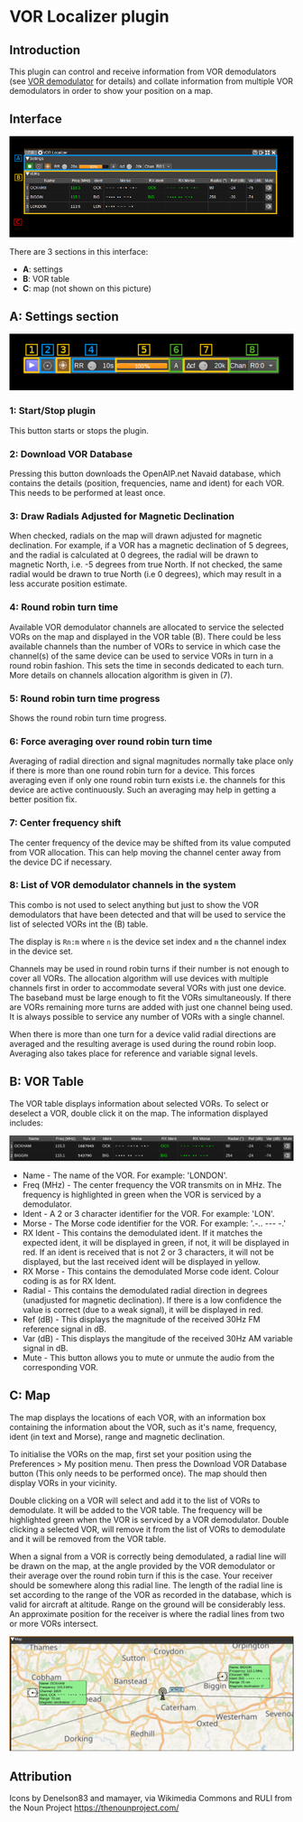<h1>VOR Localizer plugin</h1>

<h2>Introduction</h2>

This plugin can control and receive information from VOR demodulators (see [VOR demodulator](../../channelrx/demodvor/readme.md) for details) and collate information from multiple VOR demodulators in order to show your position on a map.

<h2>Interface</h2>

![VOR Localizer plugin GUI](../../../doc/img/VORLocalizer_plugin.png)

There are 3 sections in this interface:
  - **A**: settings
  - **B**: VOR table
  - **C**: map (not shown on this picture)

<h2>A: Settings section</h2>

![VOR Localizer settings](../../../doc/img/VORLocalizer_settings.png)

<h3>1: Start/Stop plugin</h3>

This button starts or stops the plugin.

<h3>2: Download VOR Database</h3>

Pressing this button downloads the OpenAIP.net Navaid database, which contains the details (position, frequencies, name and ident) for each VOR. This needs to be performed at least once.

<h3>3: Draw Radials Adjusted for Magnetic Declination</h3>

When checked, radials on the map will drawn adjusted for magnetic declination. For example, if a VOR has a magnetic declination of 5 degrees, and the radial is calculated at 0 degrees, the radial will be drawn to magnetic North, i.e. -5 degrees from true North. If not checked, the same radial would be drawn to true North (i.e 0 degrees), which may result in a less accurate position estimate.

<h3>4: Round robin turn time</h3>

Available VOR demodulator channels are allocated to service the selected VORs on the map and displayed in the VOR table (B). There could be less available channels than the number of VORs to service in which case the channel(s) of the same device can be used to service VORs in turn in a round robin fashion. This sets the time in seconds dedicated to each turn. More details on channels allocation algorithm is given in (7).

<h3>5: Round robin turn time progress</h3>

Shows the round robin turn time progress.

<h3>6: Force averaging over round robin turn time</h3>

Averaging of radial direction and signal magnitudes normally take place only if there is more than one round robin turn for a device. This forces averaging even if only one round robin turn exists i.e. the channels for this device are active continuously. Such an averaging may help in getting a better position fix.

<h3>7: Center frequency shift</h3>

The center frequency of the device may be shifted from its value computed from VOR allocation. This can help moving the channel center away from the device DC if necessary.

<h3>8: List of VOR demodulator channels in the system</h3>

This combo is not used to select anything but just to show the VOR demodulators that have been detected and that will be used to service the list of selected VORs int the (B) table.

The display is `Rn:m` where `n` is the device set index and `m` the channel index in the device set.

Channels may be used in round robin turns if their number is not enough to cover all VORs. The allocation algorithm will use devices with multiple channels first in order to accommodate several VORs with just one device. The baseband must be large enough to fit the VORs simultaneously. If there are VORs remaining more turns are added with just one channel being used. It is always possible to service any number of VORs with a single channel.

When there is more than one turn for a device valid radial directions are averaged and the resulting average is used during the round robin loop. Averaging also takes place for reference and variable signal levels.

<h2>B: VOR Table</h2>

The VOR table displays information about selected VORs. To select or deselect a VOR, double click it on the map. The information displayed includes:

![VOR Demodulator Table](../../../doc/img/VORLocalizer_table.png)

* Name - The name of the VOR. For example: 'LONDON'.
* Freq (MHz) - The center frequency the VOR transmits on in MHz. The frequency is highlighted in green when the VOR is serviced by a demodulator.
* Ident - A 2 or 3 character identifier for the VOR. For example: 'LON'.
* Morse - The Morse code identifier for the VOR. For example: '.-.. --- -.'
* RX Ident - This contains the demodulated ident. If it matches the expected ident, it will be displayed in green, if not, it will be displayed in red. If an ident is received that is not 2 or 3 characters, it will not be displayed, but the last received ident will be displayed in yellow.
* RX Morse - This contains the demodulated Morse code ident. Colour coding is as for RX Ident.
* Radial - This contains the demodulated radial direction in degrees (unadjusted for magnetic declination). If there is a low confidence the value is correct (due to a weak signal), it will be displayed in red.
* Ref (dB) - This displays the magnitude of the received 30Hz FM reference signal in dB.
* Var (dB) - This displays the mangitude of the received 30Hz AM variable signal in dB.
* Mute - This button allows you to mute or unmute the audio from the corresponding VOR.

<h2>C: Map</h2>

The map displays the locations of each VOR, with an information box containing the information about the VOR, such as it's name, frequency, ident (in text and Morse), range and magnetic declination.

To initialise the VORs on the map, first set your position using the Preferences > My position menu. Then press the Download VOR Database button (This only needs to be performed once). The map should then display VORs in your vicinity.

Double clicking on a VOR will select and add it to the list of VORs to demodulate. It will be added to the VOR table. The frequency will be highlighted green when the VOR is serviced by a VOR demodulator. Double clicking a selected VOR, will remove it from the list of VORs to demodulate and it will be removed from the VOR table.

When a signal from a VOR is correctly being demodulated, a radial line will be drawn on the map, at the angle provided by the VOR demodulator or their average over the round robin turn if this is the case. Your receiver should be somewhere along this radial line. The length of the radial line is set according to the range of the VOR as recorded in the database, which is valid for aircraft at altitude. Range on the ground will be considerably less. An approximate position for the receiver is where the radial lines from two or more VORs intersect.

![VOR Demodulator Map](../../../doc/img/VORDemod_plugin_map.png)

<h2>Attribution</h2>

Icons by Denelson83 and mamayer, via Wikimedia Commons and RULI from the Noun Project https://thenounproject.com/
